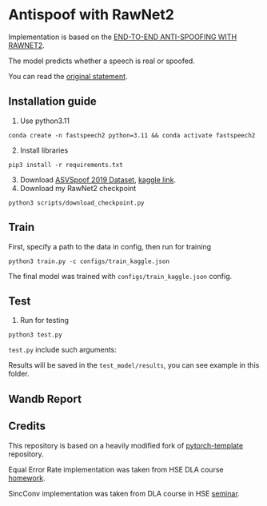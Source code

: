 # Antispoof with RawNet2 

Implementation is based on the [END-TO-END ANTI-SPOOFING WITH RAWNET2](https://arxiv.org/pdf/2011.01108.pdf).

The model predicts whether a speech is real or spoofed.

You can read the [original statement](https://github.com/XuMuK1/dla2023/tree/2023/hw5_as).

## Installation guide

1. Use python3.11
```shell
conda create -n fastspeech2 python=3.11 && conda activate fastspeech2
```
2. Install libraries
```shell
pip3 install -r requirements.txt
```
3. Download [ASVSpoof 2019 Dataset](https://datashare.ed.ac.uk/handle/10283/3336), [kaggle link](https://www.kaggle.com/datasets/awsaf49/asvpoof-2019-dataset).
4. Download my RawNet2 checkpoint
```shell
python3 scripts/download_checkpoint.py
```

## Train 
First, specify a path to the data in config, then run for training
```shell
python3 train.py -c configs/train_kaggle.json
```
The final model was trained with `configs/train_kaggle.json` config.

## Test
1. Run for testing
```shell
python3 test.py
```
`test.py` include such arguments:

Results will be saved in the `test_model/results`, you can see example in this folder.

## Wandb Report

## Credits

This repository is based on a heavily modified fork
of [pytorch-template](https://github.com/victoresque/pytorch-template) repository.

Equal Error Rate implementation was taken from HSE DLA course [homework](https://github.com/XuMuK1/dla2023/blob/2023/hw5_as/calculate_eer.py).

SincConv implementation was taken from DLA course in HSE [seminar](https://github.com/XuMuK1/dla2023/blob/2023/week10/antispoofing_seminar.ipynb).

